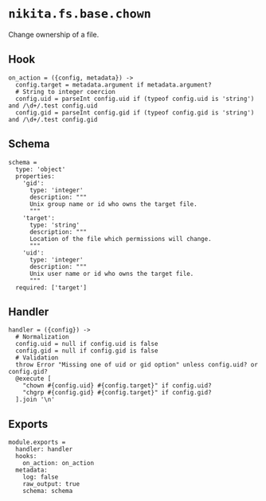 
# `nikita.fs.base.chown`

Change ownership of a file.

## Hook

    on_action = ({config, metadata}) ->
      config.target = metadata.argument if metadata.argument?
      # String to integer coercion
      config.uid = parseInt config.uid if (typeof config.uid is 'string') and /\d+/.test config.uid
      config.gid = parseInt config.gid if (typeof config.gid is 'string') and /\d+/.test config.gid

## Schema

    schema =
      type: 'object'
      properties:
        'gid':
          type: 'integer'
          description: """
          Unix group name or id who owns the target file.
          """
        'target':
          type: 'string'
          description: """
          Location of the file which permissions will change.
          """
        'uid':
          type: 'integer'
          description: """
          Unix user name or id who owns the target file.
          """
      required: ['target']

## Handler

    handler = ({config}) ->
      # Normalization
      config.uid = null if config.uid is false
      config.gid = null if config.gid is false
      # Validation
      throw Error "Missing one of uid or gid option" unless config.uid? or config.gid?
      @execute [
        "chown #{config.uid} #{config.target}" if config.uid?
        "chgrp #{config.gid} #{config.target}" if config.gid?
      ].join '\n'

## Exports

    module.exports =
      handler: handler
      hooks:
        on_action: on_action
      metadata:
        log: false
        raw_output: true
        schema: schema
